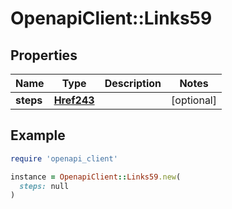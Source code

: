 # OpenapiClient::Links59

## Properties

| Name | Type | Description | Notes |
| ---- | ---- | ----------- | ----- |
| **steps** | [**Href243**](Href243.md) |  | [optional] |

## Example

```ruby
require 'openapi_client'

instance = OpenapiClient::Links59.new(
  steps: null
)
```

